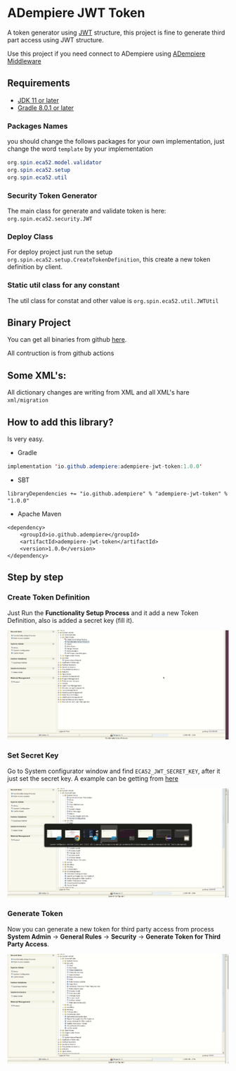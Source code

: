 # ADempiere JWT Token

A token generator using [JWT](https://jwt.io/) structure, this project is fine to generate third part access using JWT structure.

Use this project if you need connect to ADempiere using [ADempiere Middleware](https://github.com/adempiere/adempiere-middleware)

## Requirements
- [JDK 11 or later](https://adoptium.net/)
- [Gradle 8.0.1 or later](https://gradle.org/install/)


### Packages Names
you should change the follows packages for your own implementation, just change the word `template` by your implementation

```Java
org.spin.eca52.model.validator
org.spin.eca52.setup
org.spin.eca52.util
```

### Security Token Generator
The main class for generate and validate token is here: `org.spin.eca52.security.JWT`

### Deploy Class
For deploy project just run the setup `org.spin.eca52.setup.CreateTokenDefinition`, this create a new token definition by client.

### Static util class for any constant
The util class for constat and other value is `org.spin.eca52.util.JWTUtil`

## Binary Project

You can get all binaries from github [here](https://central.sonatype.com/artifact/io.github.adempiere/adempiere-jwt-token/1.0.0).

All contruction is from github actions


## Some XML's:

All dictionary changes are writing from XML and all XML's hare `xml/migration`


## How to add this library?

Is very easy.

- Gradle

```Java
implementation 'io.github.adempiere:adempiere-jwt-token:1.0.0'
```

- SBT

```
libraryDependencies += "io.github.adempiere" % "adempiere-jwt-token" % "1.0.0"
```

- Apache Maven

```
<dependency>
    <groupId>io.github.adempiere</groupId>
    <artifactId>adempiere-jwt-token</artifactId>
    <version>1.0.0</version>
</dependency>
```

## Step by step

### Create Token Definition

Just Run the **Functionality Setup Process** and it add a new Token Definition, also is added a secret key (fill it).

![Create Token Definition](docs/Create_Token_Definition.gif)

### Set Secret Key

Go to System configurator window and find `ECA52_JWT_SECRET_KEY`, after it just set the secret key. A example can be getting from [here](https://www.grc.com/passwords.htm)

![Create Token Definition](docs/Add_Secret_Key.gif)

### Generate Token

Now you can generate a new token for third party access from process **System Admin** -> **General Rules** -> **Security** -> **Generate Token for Third Party Access**.

![Create Token Definition](docs/Generate_Token.gif)
